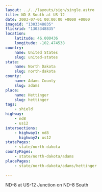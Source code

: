 ```yaml
---
layout: ../../layouts/sign/single.astro
title: ND-8 South at US-12
date: 2003-07-01 00:00:00 +0000 +0000
imageid: "1303348835"
flickrid: "1303348835"
location:
    latitude: 46.000436
    longitude: -102.474538
country:
    name: United States
    slug: united-states
state:
    name: North Dakota
    slug: north-dakota
county:
    name: Adams County
    slug: adams
place:
    name: Hettinger
    slug: hettinger
tags:
    - shield
highway:
    - nd8
    - us12
intersections:
    - highway1: nd8
      highway2: us12
statePages:
    - state/north-dakota
countyPages:
    - state/north-dakota/adams
placePages:
    - state/north-dakota/adams/hettinger

---
```

ND-8 at US-12 Junction on ND-8 South